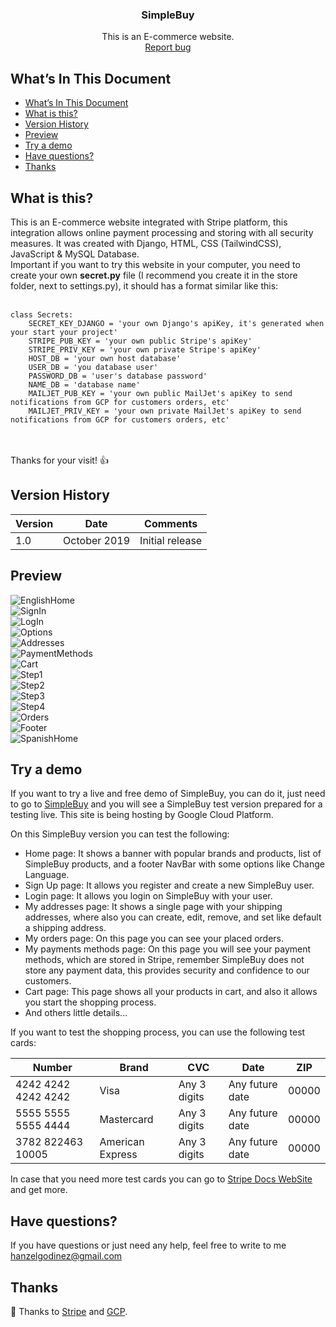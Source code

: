 <p align="center">

  <h3 align="center">SimpleBuy</h3>

  <p align="center">
    This is an E-commerce website.
    <br>
    <a href="https://github.com/hgodinez89/SimpleBuy/issues/new" target="_blank">Report bug</a>
  </p>
</p>


## What’s In This Document
- [What’s In This Document](#whats-in-this-document)
- [What is this?](#what-is-this)
- [Version History](#version-history)
- [Preview](#preview)
- [Try a demo](#try-a-demo)
- [Have questions?](#have-questions)
- [Thanks](#thanks)

## What is this?

This is an E-commerce website integrated with Stripe platform, this integration allows online payment processing and storing with all security measures. It was created with Django, HTML, CSS (TailwindCSS), JavaScript & MySQL Database.</br>
Important if you want to try this website in your computer, you need to create your own **secret.py** file (I recommend you create it in the store folder, next to settings.py), it should has a format similar like this: </br> </br>
```
class Secrets:
    SECRET_KEY_DJANGO = 'your own Django's apiKey, it's generated when your start your project'
    STRIPE_PUB_KEY = 'your own public Stripe's apiKey'
    STRIPE_PRIV_KEY = 'your own private Stripe's apiKey'
    HOST_DB = 'your own host database'
    USER_DB = 'you database user'
    PASSWORD_DB = 'user's database password'
    NAME_DB = 'database name'
    MAILJET_PUB_KEY = 'your own public MailJet's apiKey to send notifications from GCP for customers orders, etc'
    MAILJET_PRIV_KEY = 'your own private MailJet's apiKey to send notifications from GCP for customers orders, etc'
```
</br></br>
Thanks for your visit! 👍

## Version History

| Version |       Date         |             Comments             |
| ------- | ------------------ | -------------------------------- |
| 1.0     | October 2019       | Initial release                  |

## Preview

<img src="https://res.cloudinary.com/developerteam/image/upload/v1588770815/SimpleBuy/home.png" alt="EnglishHome">
</br>
<img src="https://res.cloudinary.com/developerteam/image/upload/v1588771073/SimpleBuy/signin.png" alt="SignIn">
</br>
<img src="https://res.cloudinary.com/developerteam/image/upload/v1588771210/SimpleBuy/login.png" alt="LogIn">
</br>
<img src="https://res.cloudinary.com/developerteam/image/upload/v1588771339/SimpleBuy/options.png" alt="Options">
</br>
<img src="https://res.cloudinary.com/developerteam/image/upload/v1588771696/SimpleBuy/addresses.png" alt="Addresses">
</br>
<img src="https://res.cloudinary.com/developerteam/image/upload/v1588771849/SimpleBuy/payment-methods.png" alt="PaymentMethods">
</br>
<img src="https://res.cloudinary.com/developerteam/image/upload/v1588771979/SimpleBuy/cart.png" alt="Cart">
</br>
<img src="https://res.cloudinary.com/developerteam/image/upload/v1588772106/SimpleBuy/shopping_1.png" alt="Step1">
</br>
<img src="https://res.cloudinary.com/developerteam/image/upload/v1588772200/SimpleBuy/shopping_2.png" alt="Step2">
</br>
<img src="https://res.cloudinary.com/developerteam/image/upload/v1588772272/SimpleBuy/shopping_3.png" alt="Step3">
</br>
<img src="https://res.cloudinary.com/developerteam/image/upload/v1588772336/SimpleBuy/shopping_4.png" alt="Step4">
</br>
<img src="https://res.cloudinary.com/developerteam/image/upload/v1588772587/SimpleBuy/orders.png" alt="Orders">
</br>
<img src="https://res.cloudinary.com/developerteam/image/upload/v1588772721/SimpleBuy/footer.png" alt="Footer">
</br>
<img src="https://res.cloudinary.com/developerteam/image/upload/v1588772805/SimpleBuy/home-spanish.png" alt="SpanishHome">
</br>

## Try a demo

If you want to try a live and free demo of SimpleBuy, you can do it, just need to go to <a href="https://simplebuy-276303.uc.r.appspot.com" target="_blank">SimpleBuy</a> and you will see a SimpleBuy test version prepared for a testing live. This site is being hosting by Google Cloud Platform.

On this SimpleBuy version you can test the following:

* Home page: It shows a banner with popular brands and products, list of SimpleBuy products, and a footer NavBar with some options like Change Language.
* Sign Up page: It allows you register and create a new SimpleBuy user.
* Login page: It allows you login on SimpleBuy with your user.
* My addresses page: It shows a single page with your shipping addresses, where also you can create, edit, remove, and set like default a shipping address.
* My orders page: On this page you can see your placed orders.
* My payments methods page: On this page you will see your payment methods, which are stored in Stripe, remember SimpleBuy does not store any payment data, this provides security and confidence to our customers.
* Cart page: This page shows all your products in cart, and also it allows you start the shopping process.
* And others little details...

If you want to test the shopping process, you can use the following test cards:

| Number               | Brand              | CVC           | Date             | ZIP    |
| -------------------- | ------------------ | ------------- |----------------- | ------ |
| 4242 4242 4242 4242  | Visa               | Any 3 digits  | Any future date  | 00000  |
| 5555 5555 5555 4444  | Mastercard         | Any 3 digits  | Any future date  | 00000  |
| 3782 822463 10005    | American Express   | Any 3 digits  | Any future date  | 00000  |
  
In case that you need more test cards you can go to <a href="https://stripe.com/docs/testing" target="_blank">Stripe Docs WebSite</a> and get more.

## Have questions?

If you have questions or just need any help, feel free to write to me 
<a href="mailto:hanzelgodinez@gmail.com" target="_blank">hanzelgodinez@gmail.com</a>

## Thanks

💜 Thanks to <a href="https://stripe.com/" target="_blank">Stripe</a> and <a href="https://cloud.google.com/" target="_blank">GCP</a>.

